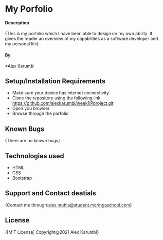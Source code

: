 # My Porfolio
#### Description
{This is my porfolio which I have been able to design on my own ability .It gives the reader an overview of my capabilities as a software developer and my personal life}
#### By 
*Alex Karumbi
## Setup/Installation Requirements
* Make sure your device has internet connectivity 
* Clone the repository using the following link https://github.com/alexkarumbi/week1IPproject.git
* Open you browser 
* Browse through the porfolio
## Known Bugs
{There are no known bugs}
## Technologies used
* HTML
* CSS
* Bootstrap
## Support and Contact deatials
{Contact me through:alex.muhia@student.moringaschool.com}
## License
{[MIT License]
Copyright@2021
Alex Karumbi}
